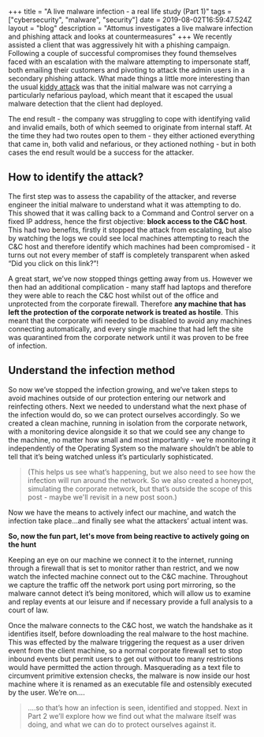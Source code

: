 +++
title = "A live malware infection - a real life study (Part 1)"
tags = ["cybersecurity", "malware", "security"]
date = 2019-08-02T16:59:47.524Z
layout = "blog"
description = "Attomus investigates a live malware infection and phishing attack and looks at countermeasures"
+++
We recently assisted a client that was aggressively hit with a phishing campaign. Following a couple of successful compromises they found themselves faced with an escalation with the malware attempting to impersonate staff, both emailing their customers and pivoting to attack the admin users in a secondary phishing attack.  What made things a little more interesting than the usual [kiddy attack](https://en.wikipedia.org/wiki/Script_kiddie) was that the initial malware was not carrying a particularly nefarious payload, which meant that it escaped the usual malware detection that the client had deployed.

The end result - the company was struggling to cope with identifying valid and invalid emails, both of which seemed to originate from internal staff. At the time they had two routes open to them - they either actioned everything that came in, both valid and nefarious, or they actioned nothing - but in both cases the end result would be a success for the attacker.

## How to identify the attack?

The first step was to assess the capability of the attacker, and reverse engineer the initial malware to understand what it was attempting to do. This showed that it was calling back to a Command and Control server on a fixed IP address, hence the first objective: **block access to the C&C host**.  This had two benefits, firstly it stopped the attack from escalating, but also by watching the logs we could see local machines attempting to reach the C&C host and therefore identify which machines had been compromised - it turns out not every member of staff is completely transparent when asked “Did you click on this link?”!

A great start, we’ve now stopped things getting away from us.  However we then had an additional complication - many staff had laptops and therefore they were able to reach the C&C host whilst out of the office and unprotected from the corporate firewall.  Therefore **any machine that has left the protection of the corporate network is treated as hostile**.  This meant that the corporate wifi needed to be disabled to avoid any machines connecting automatically, and every single machine that had left the site was quarantined from the corporate network until it was proven to be free of infection.  

## Understand the infection method

So now we’ve stopped the infection growing, and we’ve taken steps to avoid machines outside of our protection entering our network and reinfecting others.  Next we needed to understand what the next phase of the infection would do, so we can protect ourselves accordingly. So we created a clean machine,  running in isolation from the corporate network, with a monitoring device alongside it so that we could see any change to the machine, no matter how small and most importantly - we’re monitoring it independently of the Operating System so the malware shouldn’t be able to tell that it’s being watched unless it’s particularly sophisticated. 

> (This helps us see what’s happening, but we also need to see how the infection will run around the network.  So we also created a honeypot, simulating the corporate network, but that’s outside the scope of this post - maybe we'll revisit in a new post soon.)

Now we have the means to actively infect our machine, and watch the infection take place…and finally see what the attackers’ actual intent was.

**So, now the fun part, let's move from being reactive to actively going on the hunt**

Keeping an eye on our machine we connect it to the internet, running through a firewall that is set to monitor rather than restrict, and we now watch the infected machine connect out to the C&C machine.  Throughout we capture the traffic off the network port using port mirroring, so the malware cannot detect it’s being monitored, which will allow us to examine and replay events at our leisure and if necessary provide a full analysis to a court of law.

Once the malware connects to the C&C host, we watch the handshake as it identifies itself, before downloading the real malware to the host machine.  This was effected by the malware triggering the request as a user driven event from the client machine, so a normal corporate firewall set to stop inbound events but permit users to get out without too many restrictions would have permitted the action through.  Masquerading as a text file to circumvent primitive extension checks, the malware is now inside our host machine where it is renamed as an executable file and ostensibly executed by the user.  We’re on….

> ….so that’s how an infection is seen, identified and stopped.  Next in Part 2 we’ll explore how we find out what the malware itself was doing, and what we can do to protect ourselves against it.
